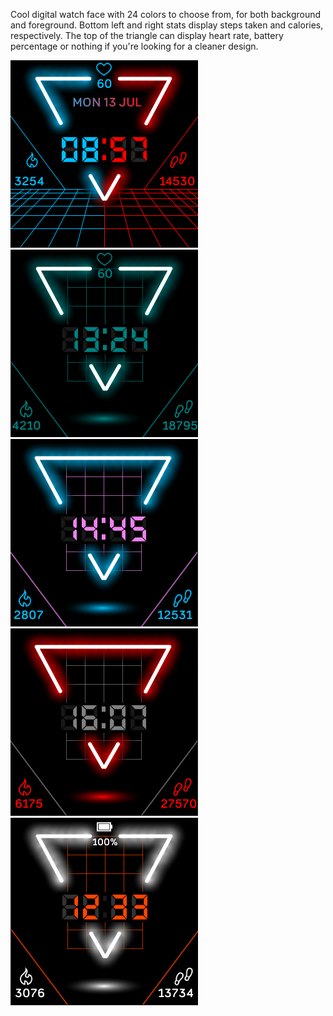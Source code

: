 Cool digital watch face with 24 colors to choose from, for both background and foreground. 
Bottom left and right stats display steps taken and calories, respectively. 
The top of the triangle can display heart rate, battery percentage or nothing if you're looking for a cleaner design.

![alt text](https://github.com/mzamo65/Assignments/blob/master/wtb-ns2/d.png?raw=true)
![alt text](https://github.com/mzamo65/Assignments/blob/master/wtb-ns2/ns2(1).png?raw=true)
![alt text](https://github.com/mzamo65/Assignments/blob/master/wtb-ns2/ns(4).png?raw=true)
![alt text](https://github.com/mzamo65/Assignments/blob/master/wtb-ns2/ns2(3).png?raw=true)
![alt text](https://github.com/mzamo65/Assignments/blob/master/wtb-ns2/aw.png?raw=true)
